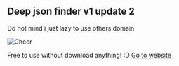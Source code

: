 ## Deep json finder v1 update 2


Do not mind i just lazy to use others domain


![Cheer](https://th.bing.com/th/id/R.f8539f656d2ed90be7cd3bbe95d263d2?rik=DiKzG0BL%2balccA&pid=ImgRaw&r=0)


Free to use without download anything! :D [Go to website](https://vidplayerforios-asp.pages.dev/)
